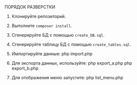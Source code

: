 ПОРЯДОК РАЗВЕРСТКИ 

1. Клонируйте репозиторий.

2. Выполните `composer install`.

3. Сгенерируйте БД с помощью `create_DB.sql`.

3. Сгенерируйте таблицу БД с помощью `create_tables.sql`.

4. Импортируйте данные:
    php import.php

5. Для экспорта данных, используйте:
    php export_a.php
    php export_b.php

6. Для отображения меню запустите:
    php list_menu.php